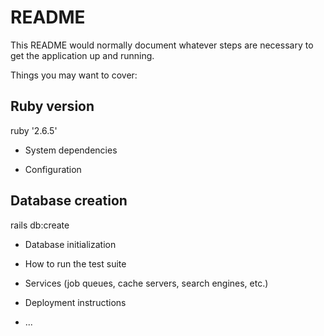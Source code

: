 # README

This README would normally document whatever steps are necessary to get the
application up and running.

Things you may want to cover:

## Ruby version

ruby '2.6.5'

* System dependencies

* Configuration

## Database creation

rails db:create

* Database initialization

* How to run the test suite

* Services (job queues, cache servers, search engines, etc.)

* Deployment instructions

* ...
